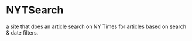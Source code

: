 # NYTSearch
a site that does an article search on NY Times for articles based on search &amp; date filters.
